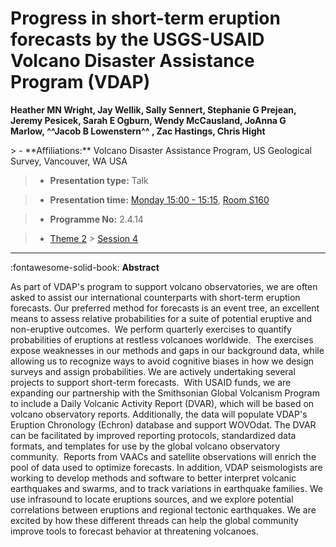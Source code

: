 # Progress in short-term eruption forecasts by the USGS-USAID Volcano Disaster Assistance Program (VDAP)

**Heather MN Wright, Jay Wellik, Sally Sennert, Stephanie G Prejean, Jeremy Pesicek, Sarah E Ogburn, Wendy McCausland, JoAnna G Marlow, ^^Jacob B Lowenstern^^ , Zac Hastings, Chris Hight**

<!-- more -->> - **Affiliations:** Volcano Disaster Assistance Program, US Geological Survey, Vancouver, WA USA

> - **Presentation type:** Talk

> - **Presentation time:** [Monday 15:00 - 15:15](../sessions_comparison.md#__tabbed_1_2), [Room S160](../maps_venue.md#__tabbed_1_2)

> - **Programme No:** 2.4.14

> - [Theme 2](../theme2.md) > [Session 4](../sessions/session-2-4.md)

--- 

:fontawesome-solid-book: **Abstract**

As part of VDAP's program to support volcano observatories, we are often asked to assist our international counterparts with short-term eruption forecasts. Our preferred method for forecasts is an event tree, an excellent means to assess relative probabilities for a suite of potential eruptive and non-eruptive outcomes.  We perform quarterly exercises to quantify probabilities of eruptions at restless volcanoes worldwide.  The exercises expose weaknesses in our methods and gaps in our background data, while allowing us to recognize ways to avoid cognitive biases in how we design surveys and assign probabilities.
We are actively undertaking several projects to support short-term forecasts.  With USAID funds, we are expanding our partnership with the Smithsonian Global Volcanism Program to include a Daily Volcanic Activity Report (DVAR), which will be based on volcano observatory reports. Additionally, the data will populate VDAP's Eruption Chronology (Echron) database and support WOVOdat. The DVAR can be facilitated by improved reporting protocols, standardized data formats, and templates for use by the global volcano observatory community.  Reports from VAACs and satellite observations will enrich the pool of data used to optimize forecasts. In addition, VDAP seismologists are working to develop methods and software to better interpret volcanic earthquakes and swarms, and to track variations in earthquake families. We use infrasound to locate eruptions sources, and we explore potential correlations between eruptions and regional tectonic earthquakes. We are excited by how these different threads can help the global community improve tools to forecast behavior at threatening volcanoes.

